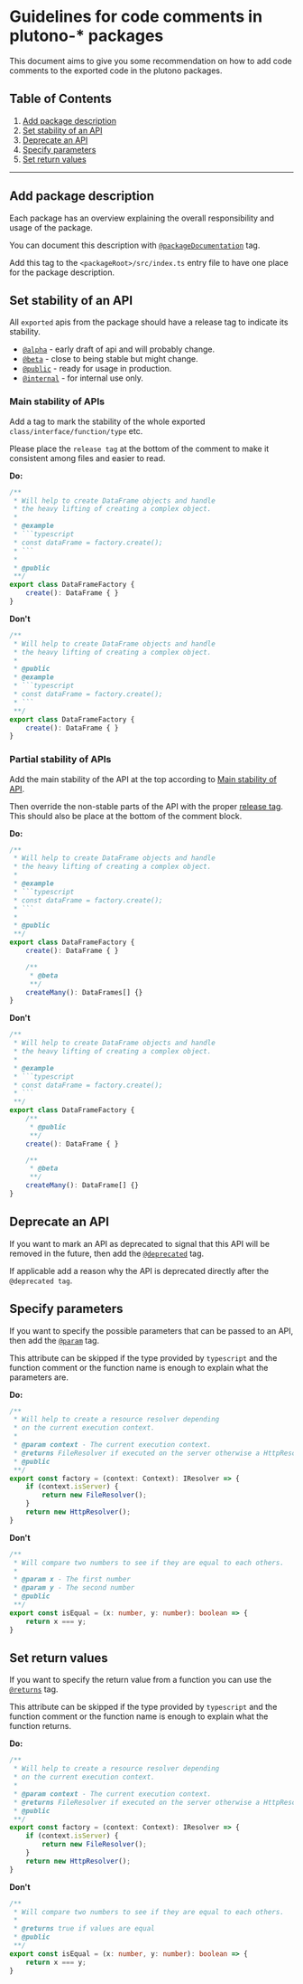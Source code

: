 # Guidelines for code comments in plutono-* packages

This document aims to give you some recommendation on how to add code comments to the exported code in the plutono packages.

## Table of Contents

1. [Add package description](#add-package-description)
1. [Set stability of an API](#set-stability-of-an-api)
1. [Deprecate an API](#deprecate-an-api)
1. [Specify parameters](#specify-parameters)
1. [Set return values](#set-return-values)
____

 ## Add package description

Each package has an overview explaining the overall responsibility and usage of the package. 

You can document this description with [`@packageDocumentation`](https://api-extractor.com/pages/tsdoc/tag_packagedocumentation/) tag.

Add this tag to the `<packageRoot>/src/index.ts` entry file to have one place for the package description.

## Set stability of an API

All `exported` apis from the package should have a release tag to indicate its stability.

- [`@alpha`](https://api-extractor.com/pages/tsdoc/tag_alpha/) - early draft of api and will probably change.
- [`@beta`](https://api-extractor.com/pages/tsdoc/tag_beta/) - close to being stable but might change.
- [`@public`](https://api-extractor.com/pages/tsdoc/tag_public/) - ready for usage in production.
- [`@internal`](https://api-extractor.com/pages/tsdoc/tag_internal/) - for internal use only.

### Main stability of APIs

Add a tag to mark the stability of the whole exported `class/interface/function/type` etc.

Please place the `release tag` at the bottom of the comment to make it consistent among files and easier to read. 

**Do:**

```typescript
/**
 * Will help to create DataFrame objects and handle 
 * the heavy lifting of creating a complex object.
 * 
 * @example
 * ```typescript
 * const dataFrame = factory.create();
 * ```
 * 
 * @public
 **/
export class DataFrameFactory {
    create(): DataFrame { }
}
```

**Don't**
```typescript
/**
 * Will help to create DataFrame objects and handle 
 * the heavy lifting of creating a complex object.
 * 
 * @public
 * @example
 * ```typescript
 * const dataFrame = factory.create();
 * ```
 **/
export class DataFrameFactory {
    create(): DataFrame { }
}
```

### Partial stability of APIs

Add the main stability of the API at the top according to [Main stability of API](#main-stability-of-api).

Then override the non-stable parts of the API with the proper [release tag](#release-tags). This should also be place at the bottom of the comment block.

**Do:**

```typescript
/**
 * Will help to create DataFrame objects and handle 
 * the heavy lifting of creating a complex object.
 * 
 * @example
 * ```typescript
 * const dataFrame = factory.create();
 * ```
 * 
 * @public
 **/
export class DataFrameFactory {
    create(): DataFrame { }

    /**
     * @beta
     **/
    createMany(): DataFrames[] {}
}
```

**Don't**

```typescript
/**
 * Will help to create DataFrame objects and handle 
 * the heavy lifting of creating a complex object.
 * 
 * @example
 * ```typescript
 * const dataFrame = factory.create();
 * ```
 **/
export class DataFrameFactory {
    /**
     * @public
     **/
    create(): DataFrame { }

    /**
     * @beta
     **/
    createMany(): DataFrame[] {}
}
```

## Deprecate an API
If you want to mark an API as deprecated to signal that this API will be removed in the future, then add the [`@deprecated`](https://api-extractor.com/pages/tsdoc/tag_deprecated/) tag.

If applicable add a reason why the API is deprecated directly after the `@deprecated tag`.

## Specify parameters
If you want to specify the possible parameters that can be passed to an API, then add the [`@param`](https://api-extractor.com/pages/tsdoc/tag_param/) tag.

This attribute can be skipped if the type provided by `typescript` and the function comment or the function name is enough to explain what the parameters are.

**Do:**

```typescript
/**
 * Will help to create a resource resolver depending
 * on the current execution context.
 * 
 * @param context - The current execution context.
 * @returns FileResolver if executed on the server otherwise a HttpResolver.
 * @public
 **/
export const factory = (context: Context): IResolver => {
    if (context.isServer) {
        return new FileResolver();
    }
    return new HttpResolver();
}
```

**Don't**

```typescript
/**
 * Will compare two numbers to see if they are equal to each others.
 * 
 * @param x - The first number
 * @param y - The second number
 * @public
 **/
export const isEqual = (x: number, y: number): boolean => {
    return x === y;
}
```


## Set return values
If you want to specify the return value from a function you can use the [`@returns`](https://api-extractor.com/pages/tsdoc/tag_returns/) tag.

This attribute can be skipped if the type provided by `typescript` and the function comment or the function name is enough to explain what the function returns.

**Do:**

```typescript
/**
 * Will help to create a resource resolver depending
 * on the current execution context.
 * 
 * @param context - The current execution context.
 * @returns FileResolver if executed on the server otherwise a HttpResolver.
 * @public
 **/
export const factory = (context: Context): IResolver => {
    if (context.isServer) {
        return new FileResolver();
    }
    return new HttpResolver();
}
```

**Don't**

```typescript
/**
 * Will compare two numbers to see if they are equal to each others.
 * 
 * @returns true if values are equal
 * @public
 **/
export const isEqual = (x: number, y: number): boolean => {
    return x === y;
}
```
